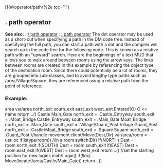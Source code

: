 []{#/operator/path/%2e toc="."}
  ## . path operator
  **See also:**
  :   [/ path operator](ref/operator/path//)
  :   [: path operator](ref/operator/path/:)
  The dot operator may be used as a short-cut when specifying a path in
  the DM code tree. Instead of specifying the full path, you can start a
  path with a dot and the compiler will search up in the code tree for the
  following node. This is known as a relative path with an \"upward\"
  search.
  Here are the beginnings of a text MUD that allows you to walk around
  between rooms using the arrow keys. The links between rooms are created
  in this example by referencing the object type of the destination room.
  Since there could potentially be a lot of rooms, they are grouped into
  sub-classes, and to avoid lengthy type paths such as
  /area/Village/Square, they are referenced using a relative path from the
  point of reference.
  ### Example:
  area var/area north_exit south_exit east_exit west_exit Entered(O) O
  \<\< name return ..() Castle Main_Gate north_exit = .Castle_Entryway
  south_exit = .Moat_Bridge Castle_Entryway south_exit = .Main_Gate
  Moat_Bridge north_exit = .Main_Gate south_exit = .Village/Guard_Post
  Village Guard_Post north_exit = .Castle/Moat_Bridge south_exit = .Square
  Square north_exit = .Guard_Post //handle movement client/Move(Dest,Dir)
  var/area/room = usr.loc if(istype(room)) //in a room switch(Dir)
  if(NORTH) Dest = room.north_exit if(SOUTH) Dest = room.south_exit
  if(EAST) Dest = room.east_exit if(WEST) Dest = room.west_exit return
  ..() //set the starting position for new logins mob/Login() if(!loc)
  Move(locate(/area/Castle/Main_Gate)) return ..()